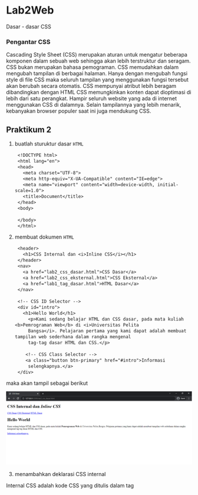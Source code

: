 # Lab2Web
Dasar - dasar CSS
### Pengantar CSS
Cascading Style Sheet (CSS) merupakan aturan untuk mengatur beberapa komponen dalam sebuah web sehingga akan lebih terstruktur dan seragam. CSS bukan merupakan bahasa pemograman. CSS memudahkan dalam mengubah tampilan di berbagai halaman. Hanya dengan mengubah fungsi style di file CSS maka seluruh tampilan yang menggunakan fungsi tersebut akan berubah secara otomatis. CSS mempunyai atribut lebih beragam dibandingkan dengan HTML CSS memungkinkan konten dapat dioptimasi di lebih dari satu perangkat. Hampir seluruh website yang ada di internet menggunakan CSS di dalamnya. Selain tampilannya yang lebih menarik, kebanyakan browser populer saat ini juga mendukung CSS.


## Praktikum 2

1. buatlah sturuktur dasar `HTML` 

        <!DOCTYPE html>
        <html lang="en">
        <head>
          <meta charset="UTF-8">
          <meta http-equiv="X-UA-Compatible" content="IE=edge">
          <meta name="viewport" content="width=device-width, initial-scale=1.0">
          <title>Document</title>
        </head>
        <body>
  
        </body>
        </html>

2. membuat dokumen `HTML`

        <header>
          <h1>CSS Internal dan <i>Inline CSS</i></h1>
        </header>
        <nav>
          <a href="lab2_css_dasar.html">CSS Dasar</a>
          <a href="lab2_css_eksternal.html">CSS Eksternal</a>
          <a href="lab1_tag_dasar.html">HTML Dasar</a>
        </nav>

        <!-- CSS ID Selector -->
        <div id="intro">
          <h1>Hello World</h1>
            <p>Kami sedang belajar HTML dan CSS dasar, pada mata kuliah <b>Pemrograman Web</b> di <i>Universitas Pelita
            Bangsa</i>. Pelajaran pertama yang kami dapat adalah membuat tampilan web sederhana dalam rangka mengenal
            tag-tag dasar HTML dan CSS.</p>

           <!-- CSS Class Selector -->
           <a class="button btn-primary" href="#intro">Informasi
            selengkapnya.</a>
        </div>

maka akan tampil sebagai berikut

![02.png](img/02.png)

3. menambahkan deklarasi CSS internal

Internal CSS adalah kode CSS yang ditulis dalam tag <style> dan lokasinya berada pada bagian atas header file HTML. Internal CSS digunakan untuk membuat custom khusus dalam satu halaman website sehingga halaman lain tidak terpengaruh.

![03.png](img/03.png)

![04.png](img/04.png)

4. menambahkan deklarasi CSS inline 

Inline CSS adalah memasukan kode CSS yang ditulis secara langsung pada setiap atribut HTML. Jadi setiap atribut memiliki style CSS yang berbeda tergantung kebutuhan . Inline CSS ini tergolong kurang efisien jika dibandingkan jenis CSS untuk website lainnya

        <p style="text-align: center; color: #ccd8e4;">

![05.png](img/05.png)

sehingga menghasilkan 

![06.png](img/06.png)


5. membuat CSS eksternal

External CSS adalah kode CSS yang penulisannya dipisah dengan file HTML. Jadi file CSS ditulis pada file sendiri dengan ekstensi .css. File External CSS biasa dituliskan pada bagian <head>, jadi setiap halaman website dilakukan pemanggilan file css.

pertama kita membuat file css dengan nama `style_eksternal.css`

        <link rel="stylesheet" href="style_eksternal.css" type="text/css">

hubungkan menggunakan tag `link` di dalam header

![08.png](img/08.png)

maka akan tampil sebagai berikut

![09.png](img/09.png)

6. menambhakan CSS selector

CSS selector adalah salah satu rule set dari Css yang fungsinya tidak berbeda jauh dengan namanya (Selector) yakni memilih suatu elemen yang ingin anda beri gaya atau style css. Universal selector berarti memilih semua elemen yang ada pada suatu halaman HTML

![10.png](img/10.png)

kemudian save dan lihat hasil nya sebagai berikut

![11.png](img/11.png)


### CSS Reset

        *{
          padding: 0;
          margin: 0;
        }

Reset stylesheet adalah kumpulan aturan CSS yang digunakan untuk menghapus pemformatan default elemen HTML browser, menghilangkan potensi inkonsistensi antara browser yang berbeda.



